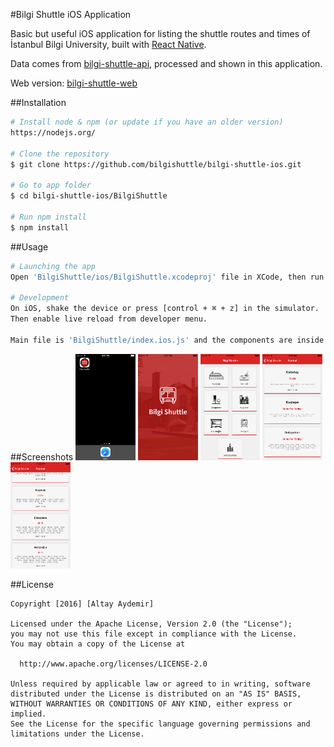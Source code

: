 #Bilgi Shuttle iOS Application

Basic but useful iOS application for listing the shuttle routes and times of İstanbul Bilgi University, built with [React Native](https://facebook.github.io/react-native/).

Data comes from [bilgi-shuttle-api](https://github.com/bilgishuttle/bilgi-shuttle-api/), processed and shown in this application.

Web version: [bilgi-shuttle-web](https://github.com/bilgishuttle/bilgi-shuttle-web)

##Installation
```bash
# Install node & npm (or update if you have an older version)
https://nodejs.org/

# Clone the repository
$ git clone https://github.com/bilgishuttle/bilgi-shuttle-ios.git

# Go to app folder
$ cd bilgi-shuttle-ios/BilgiShuttle

# Run npm install
$ npm install
```

##Usage
```bash
# Launching the app
Open 'BilgiShuttle/ios/BilgiShuttle.xcodeproj' file in XCode, then run iOS simulator.

# Development
On iOS, shake the device or press [control + ⌘ + z] in the simulator.
Then enable live reload from developer menu.

Main file is 'BilgiShuttle/index.ios.js' and the components are inside 'App' folder.
```

##Screenshots
<img src="Screenshots/bs_ios_01.png" width="19%">
<img src="Screenshots/bs_ios_02.png" width="19%">
<img src="Screenshots/bs_ios_03.png" width="19%">
<img src="Screenshots/bs_ios_04.png" width="19%">
<img src="Screenshots/bs_ios_05.png" width="19%">

##License

	Copyright [2016] [Altay Aydemir]

    Licensed under the Apache License, Version 2.0 (the "License");
    you may not use this file except in compliance with the License.
    You may obtain a copy of the License at

      http://www.apache.org/licenses/LICENSE-2.0

    Unless required by applicable law or agreed to in writing, software
    distributed under the License is distributed on an "AS IS" BASIS,
    WITHOUT WARRANTIES OR CONDITIONS OF ANY KIND, either express or implied.
    See the License for the specific language governing permissions and
    limitations under the License.

